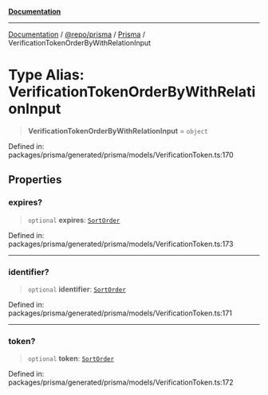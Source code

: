 [**Documentation**](../../../../../README.md)

***

[Documentation](../../../../../README.md) / [@repo/prisma](../../../README.md) / [Prisma](../README.md) / VerificationTokenOrderByWithRelationInput

# Type Alias: VerificationTokenOrderByWithRelationInput

> **VerificationTokenOrderByWithRelationInput** = `object`

Defined in: packages/prisma/generated/prisma/models/VerificationToken.ts:170

## Properties

### expires?

> `optional` **expires**: [`SortOrder`](SortOrder.md)

Defined in: packages/prisma/generated/prisma/models/VerificationToken.ts:173

***

### identifier?

> `optional` **identifier**: [`SortOrder`](SortOrder.md)

Defined in: packages/prisma/generated/prisma/models/VerificationToken.ts:171

***

### token?

> `optional` **token**: [`SortOrder`](SortOrder.md)

Defined in: packages/prisma/generated/prisma/models/VerificationToken.ts:172
